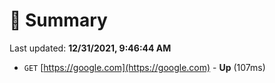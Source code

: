 # 📖 Summary
Last updated: **12/31/2021, 9:46:44 AM**

- `GET` [https://google.com](https://google.com) - **Up** (107ms)
